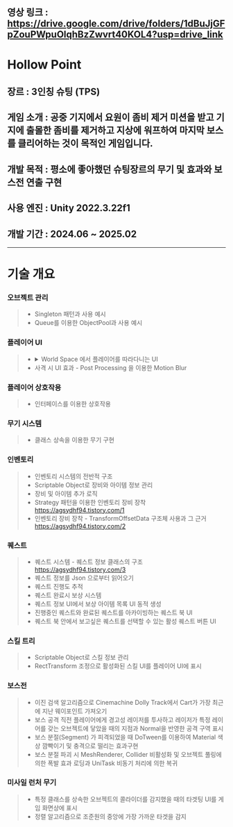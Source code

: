 영상 링크 : https://drive.google.com/drive/folders/1dBuJjGFpZouPWpuOlqhBzZwvrt40KOL4?usp=drive_link
---
# Hollow Point
## 장르 : 3인칭 슈팅 (TPS)
## 게임 소개 : 공중 기지에서 요원이 좀비 제거 미션을 받고 기지에 출몰한 좀비를 제거하고 지상에 워프하여 마지막 보스를 클리어하는 것이 목적인 게임입니다.
## 개발 목적 : 평소에 좋아했던 슈팅장르의 무기 및 효과와 보스전 연출 구현
## 사용 엔진 : Unity 2022.3.22f1
## 개발 기간 : 2024.06 ~ 2025.02

---

# 기술 개요

### 오브젝트 관리
> * Singleton 패턴과 사용 예시
> * Queue를 이용한 ObjectPool과 사용 예시 

### 플레이어 UI
> * <details><summary>World Space 에서 플레이어를 따라다니는 UI</summary> 접은 내용(ex 소스 코드)</details>
> * 사격 시 UI 효과 - Post Processing 을 이용한 Motion Blur

### 플레이어 상호작용
> * 인터페이스를 이용한 상호작용

### 무기 시스템
> * 클래스 상속을 이용한 무기 구현

### 인벤토리
> * 인벤토리 시스템의 전반적 구조
> * Scriptable Object로 장비와 아이템 정보 관리
> * 장비 및 아이템 추가 로직
> * Strategy 패턴을 이용한 인벤토리 장비 장착 <https://agsydhf94.tistory.com/1>
> * 인벤토리 장비 장착 - TransformOffsetData 구조체 사용과 그 근거 <https://agsydhf94.tistory.com/2>


### 퀘스트
> * 퀘스트 시스템 - 퀘스트 정보 클래스의 구조 <https://agsydhf94.tistory.com/3>
> * 퀘스트 정보를 Json 으로부터 읽어오기
> * 퀘스트 진행도 추적
> * 퀘스트 완료시 보상 시스템
> * 퀘스트 정보 UI에서 보상 아이템 목록 UI 동적 생성
> * 진행중인 퀘스트와 완료된 퀘스트를 아카이빙하는 퀘스트 북 UI
> * 퀘스트 북 안에서 보고싶은 퀘스트를 선택할 수 있는 활성 퀘스트 버튼 UI

### 스킬 트리
> * Scriptable Object로 스킬 정보 관리
> * RectTransform 조정으로 활성화된 스킬 UI를 플레이어 UI에 표시

### 보스전
> * 이진 검색 알고리즘으로 Cinemachine Dolly Track에서 Cart가 가장 최근에 지난 웨이포인트 가져오기
> * 보스 공격 직전 플레이어에게 경고성 레이저를 투사하고 레이저가 특정 레이어를 갖는 오브젝트에 닿았을 때의 지점과 Normal을 반영한 공격 구역 표시
> * 보스 분절(Segment) 가 피격되었을 때 DoTween를 이용하여 Material 색상 깜빡이기 및 충격으로 떨리는 효과구현
> * 보스 분절 파괴 시 MeshRenderer, Collider 비활성화 및 오브젝트 풀링에 의한 폭발 효과 로딩과 UniTask 비동기 처리에 의한 복귀

### 미사일 런처 무기
> * 특정 클래스를 상속한 오브젝트의 콜라이더를 감지했을 때의 타겟팅 UI를 게임 화면상에 표시
> * 정렬 알고리즘으로 조준원의 중앙에 가장 가까운 타겟을 감지
